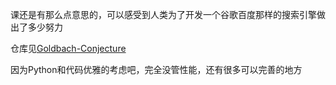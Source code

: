 课还是有那么点意思的，可以感受到人类为了开发一个谷歌百度那样的搜索引擎做出了多少努力

仓库见[Goldbach-Conjecture](https://github.com/zpqqq10/Goldbach-Conjecture)

因为Python和代码优雅的考虑吧，完全没管性能，还有很多可以完善的地方